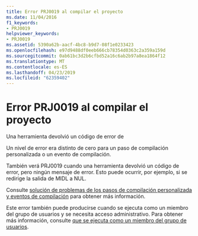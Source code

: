 ```yaml
---
title: Error PRJ0019 al compilar el proyecto
ms.date: 11/04/2016
f1_keywords:
- PRJ0019
helpviewer_keywords:
- PRJ0019
ms.assetid: 5390a62b-aacf-4bc8-b9d7-08f1e0233423
ms.openlocfilehash: e97d9488df0eeb666cb78354d0363c2a359a159d
ms.sourcegitcommit: 0ab61bc3d2b6cfbd52a16c6ab2b97a8ea1864f12
ms.translationtype: MT
ms.contentlocale: es-ES
ms.lasthandoff: 04/23/2019
ms.locfileid: "62359402"
---
```

# <a name="project-build-error-prj0019"></a>Error PRJ0019 al compilar el proyecto

Una herramienta devolvió un código de error de

Un nivel de error era distinto de cero para un paso de compilación personalizada o un evento de compilación.

También verá PRJ0019 cuando una herramienta devolvió un código de error, pero ningún mensaje de error. Esto puede ocurrir, por ejemplo, si se redirige la salida de MIDL a NUL.

Consulte [solución de problemas de los pasos de compilación personalizada y eventos de compilación](../../build/troubleshooting-build-customizations.md) para obtener más información.

Este error también puede producirse cuando se ejecuta como un miembro del grupo de usuarios y se necesita acceso administrativo. Para obtener más información, consulte [que se ejecuta como un miembro del grupo de usuarios](../../security/running-as-a-member-of-the-users-group.md).
